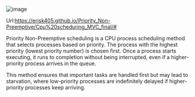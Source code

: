 ![image](https://github.com/user-attachments/assets/83743635-9475-4dc6-a20f-b8a03900bcaa)

Url:https://erisk405.github.io/Priority_Non-Preemptive/Cpu%20scheduring_MVC_final/#


Priority Non-Preemptive scheduling is a CPU process scheduling method that selects processes based on priority. The process with the highest priority (lowest priority number) is chosen first. Once a process starts executing, it runs to completion without being interrupted, even if a higher-priority process arrives in the queue.

This method ensures that important tasks are handled first but may lead to starvation, where low-priority processes are indefinitely delayed if higher-priority processes keep arriving.
